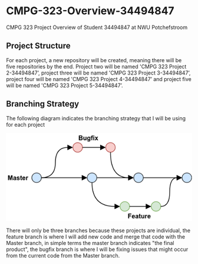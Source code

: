 <h1>CMPG-323-Overview-34494847</h1>
<p>CMPG 323 Project Overview of Student 34494847 at NWU Potchefstroom</p>

<h2>Project Structure</h2>
<p>For each project, a new repository will be created, meaning there will be five repositories by the end. Project two will be named 'CMPG 323 Project 2-34494847’, project three will be named 'CMPG 323 Project 3-34494847’, project four will be named 'CMPG 323 Project 4-34494847’ and project five will be named 'CMPG 323 Project 5-34494847’.</p>

<h2>Branching Strategy</h2>
<p>The following diagram indicates the branching strategy that I will be using for each project</p>
<img src="branchstrat.jpg" alt="Branching strategy to be used within each project"/>
<p>There will only be three branches because these projects are individual, the feature branch is where I will add new code and merge that code with the Master branch, in simple terms the master branch indicates "the final product", the bugfix branch is where I will be fixing issues that might occur from the current code from the Master branch.</p>